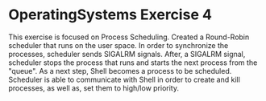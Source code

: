 # OperatingSystems Exercise 4

This exercise is focused on Process Scheduling. Created a Round-Robin scheduler that runs on the user space. In order to synchronize the processes, scheduler sends SIGALRM signals. After, a SIGALRM signal, scheduler stops the process that runs and starts the next process from the "queue".
As a next step, Shell becomes a process to be scheduled. Scheduler is able to communicate with Shell in order to create and kill processes, as well as, set them to high/low priority.
